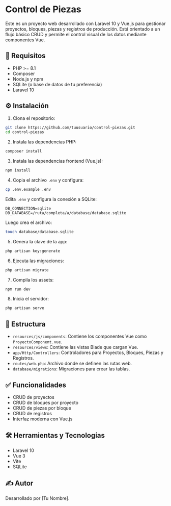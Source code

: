# Control de Piezas

Este es un proyecto web desarrollado con Laravel 10 y Vue.js para gestionar proyectos, bloques, piezas y registros de producción. Está orientado a un flujo básico CRUD y permite el control visual de los datos mediante componentes Vue.

## 🚀 Requisitos

- PHP >= 8.1
- Composer
- Node.js y npm
- SQLite (o base de datos de tu preferencia)
- Laravel 10

## ⚙️ Instalación

1. Clona el repositorio:

```bash
git clone https://github.com/tuusuario/control-piezas.git
cd control-piezas
```

2. Instala las dependencias PHP:

```bash
composer install
```

3. Instala las dependencias frontend (Vue.js):

```bash
npm install
```

4. Copia el archivo `.env` y configura:

```bash
cp .env.example .env
```

Edita `.env` y configura la conexión a SQLite:

```env
DB_CONNECTION=sqlite
DB_DATABASE=/ruta/completa/a/database/database.sqlite
```

Luego crea el archivo:

```bash
touch database/database.sqlite
```

5. Genera la clave de la app:

```bash
php artisan key:generate
```

6. Ejecuta las migraciones:

```bash
php artisan migrate
```

7. Compila los assets:

```bash
npm run dev
```

8. Inicia el servidor:

```bash
php artisan serve
```

## 📁 Estructura

- `resources/js/components`: Contiene los componentes Vue como `ProyectoComponent.vue`.
- `resources/views`: Contiene las vistas Blade que cargan Vue.
- `app/Http/Controllers`: Controladores para Proyectos, Bloques, Piezas y Registros.
- `routes/web.php`: Archivo donde se definen las rutas web.
- `database/migrations`: Migraciones para crear las tablas.

## ✅ Funcionalidades

- CRUD de proyectos
- CRUD de bloques por proyecto
- CRUD de piezas por bloque
- CRUD de registros
- Interfaz moderna con Vue.js

## 🛠 Herramientas y Tecnologías

- Laravel 10
- Vue 3
- Vite
- SQLite

## ✍️ Autor

Desarrollado por [Tu Nombre].
